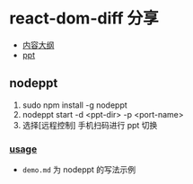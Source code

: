 # react-dom-diff 分享

- [内容大纲](http://git.lianjia.com/daipeng001/react-diff-sharing/blob/master/react-dom-dff.md)
- [ppt](http://git.lianjia.com/daipeng001/react-diff-sharing/blob/master/source/nodeppt%20react-dom-diff%20%E5%88%86%E4%BA%AB%20-%20By%20stanny.pdf)

## nodeppt

1. sudo npm install -g nodeppt
2. nodeppt start -d \<ppt-dir\> -p \<port-name\>
3. 选择[远程控制] 手机扫码进行 ppt 切换

### [usage](https://github.com/ksky521/nodePPT?spm=a2c4e.11153940.blogcont25742.3.768562c3yOgGQY)

- `demo.md` 为 nodeppt 的写法示例
